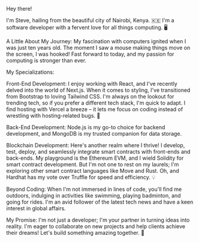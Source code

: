 Hey there!

I'm Steve, hailing from the beautiful city of Nairobi, Kenya. 🇰🇪 I'm a software developer with a fervent love for all things computing. 🖥️

A Little About My Journey:
My fascination with computers ignited when I was just ten years old. The moment I saw a mouse making things move on the screen, I was hooked! Fast forward to today, and my passion for computing is stronger than ever.

My Specializations:

Front-End Development:
I enjoy working with React, and I've recently delved into the world of Next.js. When it comes to styling, I've transitioned from Bootstrap to loving Tailwind CSS. I'm always on the lookout for trending tech, so if you prefer a different tech stack, I'm quick to adapt. I find hosting with Vercel a breeze – it lets me focus on coding instead of wrestling with hosting-related bugs. 🚀

Back-End Development:
Node.js is my go-to choice for backend development, and MongoDB is my trusted companion for data storage.

Blockchain Development:
Here's another realm where I thrive! I develop, test, deploy, and seamlessly integrate smart contracts with front-ends and back-ends. My playground is the Ethereum EVM, and I wield Solidity for smart contract development. But I'm not one to rest on my laurels; I'm exploring other smart contract languages like Move and Rust. Oh, and Hardhat has my vote over Truffle for speed and efficiency. 💡

Beyond Coding:
When I'm not immersed in lines of code, you'll find me outdoors, indulging in activities like swimming, playing badminton, and going for rides. I'm an avid follower of the latest tech news and have a keen interest in global affairs.

My Promise:
I'm not just a developer; I'm your partner in turning ideas into reality. I'm eager to collaborate on new projects and help clients achieve their dreams! Let's build something amazing together. 🚀


